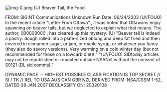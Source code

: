 ![img-0.jpeg](img-0.jpeg)
(U) Beaver Tail, the Food

FROM: SIGINT Communications
Unknown
Run Date: 06/24/2003
(U//FOUO) In the recent article "Letter From Ottawa"., it was noted that Ottawans enjoy spawning on beaver tails, but we neglected to explain what that means. The author, 000000000 , has cleared up this mystery:
(U) "Beaver tail is indeed a pastry: dough rolled into a plate-sized oblong and deep fat fried and then covered in cinnamon sugar, or jam, or maple syrup, or whatever you fancy (they also do savory versions). Very warming on a cold winter day (but not recommended for those on a lowcarb diet)!!"
"(U//FOUO) SIDtoday articles may not be republished or reposted outside NSANet without the consent of S0121 (DL sid comms)."

DYNAMIC PAGE -- HIGHEST POSSIBLE CLASSIFICATION IS TOP SECRET // SI / TK // REL TO USA AUS CAN GBR NZL
DERIVED FROM: NSA/CSSM 1-52, DATED 08 JAN 2007 DECLASSIFY ON: 20320108
